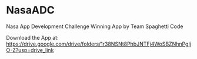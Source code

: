 # NasaADC
Nasa App Development Challenge Winning App by Team Spaghetti Code

Download the App at: https://drive.google.com/drive/folders/1r38NSNt8PhbJNTFj4WoSBZNhnPgljO-Z?usp=drive_link
